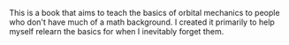 This is a book that aims to teach the basics of orbital mechanics to people who don't have much of a math
background. I created it primarily to help myself relearn the basics for when I inevitably forget them.